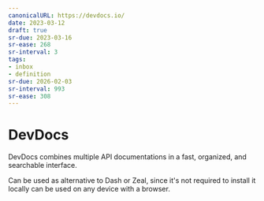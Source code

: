 ```yaml
---
canonicalURL: https://devdocs.io/
date: 2023-03-12
draft: true
sr-due: 2023-03-16
sr-ease: 268
sr-interval: 3
tags:
- inbox
- definition
sr-due: 2026-02-03
sr-interval: 993
sr-ease: 308
---
```


# DevDocs

DevDocs combines multiple API documentations in a fast, organized, and
searchable interface.

Can be used as alternative to Dash or Zeal, since it's not required to install
it locally can be used on any device with a browser.